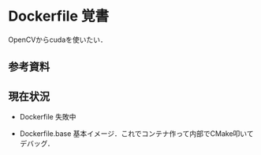 # Dockerfile 覚書

OpenCVからcudaを使いたい． 

## 参考資料


## 現在状況

- Dockerfile
失敗中

- Dockerfile.base
基本イメージ．これでコンテナ作って内部でCMake叩いてデバッグ．






